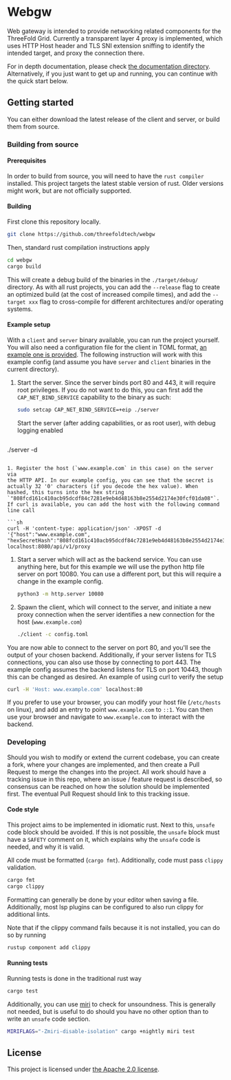 # Webgw

Web gateway is intended to provide networking related components for the
ThreeFold Grid. Currently a transparent layer 4 proxy is implemented,
which uses HTTP Host header and TLS SNI extension sniffing to identify
the intended target, and proxy the connection there.

For in depth documentation, please check [the documentation
directory](./docs/). Alternatively, if you just want to get up and
running, you can continue with the quick start below.

## Getting started

You can either download the latest release of the client and server, or
build them from source.

### Building from source

#### Prerequisites

In order to build from source, you will need to have the `rust compiler`
installed. This project targets the latest stable version of rust. Older
versions might work, but are not officially supported.

#### Building

First clone this repository locally.

```sh
git clone https://github.com/threefoldtech/webgw
```

Then, standard rust compilation instructions apply

```sh
cd webgw
cargo build
```

This will create a debug build of the binaries in the `./target/debug/`
directory. As with all rust projects, you can add the `--release` flag
to create an optimized build (at the cost of increased compile times),
and add the `--target xxx` flag to cross-compile for different
architectures and/or operating systems.

#### Example setup

With a `client` and `server` binary available, you can run the project
yourself. You will also need a configuration file for the client in TOML
format, [an example one is provided](./config.toml). The following
instruction will work with this example config (and assume you have
`server` and `client` binaries in the current directory).

1. Start the server. Since the server binds port 80 and 443, it will
   require root privileges. If you do not want to do this, you can first
   add the `CAP_NET_BIND_SERVICE` capability to the binary as such:

   ```sh
   sudo setcap CAP_NET_BIND_SERVICE=+eip ./server
   ```
   Start the server (after adding capabilities, or as root user), with
   debug logging enabled

   ```sh
  ./server -d
   ```

1. Register the host (`www.example.com` in this case) on the server via
   the HTTP API. In our example config, you can see that the secret is
   actually 32 '0' characters (if you decode the hex value). When
   hashed, this turns into the hex string `"808fcd161c410acb95dcdf84c7281e9eb4d48163b8e2554d2174e30fcf01da08"`.
   If curl is available, you can add the host with the following command
   line call

   ```sh
   curl -H 'content-type: application/json' -XPOST -d '{"host":"www.example.com", "hexSecretHash":"808fcd161c410acb95dcdf84c7281e9eb4d48163b8e2554d2174e30fcf01da08"}' localhost:8080/api/v1/proxy
   ```

1. Start a server which will act as the backend service. You can use
   anything here, but for this example we will use the python http
   file server on port 10080. You can use a different port, but this
   will require a change in the example config.

   ```sh
   python3 -m http.server 10080
   ```

1. Spawn the client, which will connect to the server, and initiate a
   new proxy connection when the server identifies a new connection for
   the host (`www.example.com`)

   ```sh
   ./client -c config.toml
   ```

You are now able to connect to the server on port 80, and you'll see the
output of your chosen backend. Additionally, if your server listens for
TLS connections, you can also use those by connecting to port 443. The
example config assumes the backend listens for TLS on port 10443, though
this can be changed as desired. An example of using curl to verify the
setup

```sh
curl -H 'Host: www.example.com' localhost:80
```

If you prefer to use your browser, you can modify your host file
(`/etc/hosts` on linux), and add an entry to point `www.example.com` to
`::1`. You can then use your browser and navigate to `www.example.com`
to interact with the backend.

### Developing

Should you wish to modify or extend the current codebase, you can create
a fork, where your changes are implemented, and then create a Pull
Request to merge the changes into the project. All work should have a
tracking issue in this repo, where an issue / feature request is
described, so consensus can be reached on how the solution should be
implemented first. The eventual Pull Request should link to this
tracking issue.

#### Code style

This project aims to be implemented in idiomatic rust. Next to this,
`unsafe` code block should be avoided. If this is not possible, the
`unsafe` block must have a `SAFETY` comment on it, which explains why
the `unsafe` code is needed, and why it is valid.

All code must be formatted (`cargo fmt`). Additionally, code must pass
`clippy` validation.

```sh
cargo fmt
cargo clippy
```

Formatting can generally be done by your editor when saving a file.
Additionally, most lsp plugins can be configured to also run clippy for
additional lints.

Note that if the clippy command fails because it is not installed, you
can do so by running

```sh
rustup component add clippy
```

#### Running tests

Running tests is done in the traditional rust way

```sh
cargo test
```

Additionally, you can use [miri](https://github.com/rust-lang/miri) to
check for unsoundness. This is generally not needed, but is useful to do
should you have no other option than to write an `unsafe` code section.

```sh
MIRIFLAGS="-Zmiri-disable-isolation" cargo +nightly miri test
```


## License

This project is licensed under [the Apache 2.0 license](./LICENSE). 
